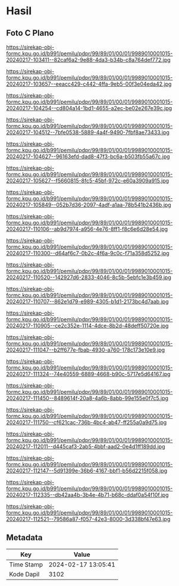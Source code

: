 # Hasil

## Foto C Plano

https://sirekap-obj-formc.kpu.go.id/b991/pemilu/pdpr/99/89/01/00/01/9989010001015-20240217-103411--82caf6a2-9e88-4da3-b34b-c8a764def772.jpg

https://sirekap-obj-formc.kpu.go.id/b991/pemilu/pdpr/99/89/01/00/01/9989010001015-20240217-103657--eeacc429-c442-4ffa-9eb5-00f3e04eda42.jpg

https://sirekap-obj-formc.kpu.go.id/b991/pemilu/pdpr/99/89/01/00/01/9989010001015-20240217-104254--cd804a14-1bd1-4655-a2ec-be02e267e39c.jpg

https://sirekap-obj-formc.kpu.go.id/b991/pemilu/pdpr/99/89/01/00/01/9989010001015-20240217-104512--7bfe0538-5889-4a4f-9490-7fbf8ae73433.jpg

https://sirekap-obj-formc.kpu.go.id/b991/pemilu/pdpr/99/89/01/00/01/9989010001015-20240217-104627--96163efd-dad8-47f3-bc6a-b503fb55a67c.jpg

https://sirekap-obj-formc.kpu.go.id/b991/pemilu/pdpr/99/89/01/00/01/9989010001015-20240217-105627--f5660815-8fc5-45bf-972c-e60a3909a915.jpg

https://sirekap-obj-formc.kpu.go.id/b991/pemilu/pdpr/99/89/01/00/01/9989010001015-20240217-105849--052b7d36-2097-4adf-a1aa-78b541b2436b.jpg

https://sirekap-obj-formc.kpu.go.id/b991/pemilu/pdpr/99/89/01/00/01/9989010001015-20240217-110106--ab9d7974-a956-4e76-8ff1-f8c6e6d28e54.jpg

https://sirekap-obj-formc.kpu.go.id/b991/pemilu/pdpr/99/89/01/00/01/9989010001015-20240217-110300--d64af6c7-0b2c-4f6a-9c0c-f71a358d5252.jpg

https://sirekap-obj-formc.kpu.go.id/b991/pemilu/pdpr/99/89/01/00/01/9989010001015-20240217-110520--142927d6-2833-4046-8c5b-5ebfc1e3b459.jpg

https://sirekap-obj-formc.kpu.go.id/b991/pemilu/pdpr/99/89/01/00/01/9989010001015-20240217-110707--862e1d79-e989-4305-b1d1-2173bc4d7aab.jpg

https://sirekap-obj-formc.kpu.go.id/b991/pemilu/pdpr/99/89/01/00/01/9989010001015-20240217-110905--ce2c352e-1114-4dce-8b2d-48deff50720e.jpg

https://sirekap-obj-formc.kpu.go.id/b991/pemilu/pdpr/99/89/01/00/01/9989010001015-20240217-111047--b2ff677e-fbab-4930-a760-178c173e10e9.jpg

https://sirekap-obj-formc.kpu.go.id/b991/pemilu/pdpr/99/89/01/00/01/9989010001015-20240217-111324--74e40559-6889-4668-b90c-5717e5d64167.jpg

https://sirekap-obj-formc.kpu.go.id/b991/pemilu/pdpr/99/89/01/00/01/9989010001015-20240217-111450--8489614f-20a8-4a6b-8abb-99e155e0f7c5.jpg

https://sirekap-obj-formc.kpu.go.id/b991/pemilu/pdpr/99/89/01/00/01/9989010001015-20240217-111750--cf621cac-736b-4bc4-ab47-ff255a0a9d75.jpg

https://sirekap-obj-formc.kpu.go.id/b991/pemilu/pdpr/99/89/01/00/01/9989010001015-20240217-112011--d445caf3-2ab5-4bbf-aad2-0e4d1ff189dd.jpg

https://sirekap-obj-formc.kpu.go.id/b991/pemilu/pdpr/99/89/01/00/01/9989010001015-20240217-112147--5d91399e-36b6-4167-bbf1-b56d2215f058.jpg

https://sirekap-obj-formc.kpu.go.id/b991/pemilu/pdpr/99/89/01/00/01/9989010001015-20240217-112335--db42aa4b-3b4e-4b71-b68c-ddaf0a54f10f.jpg

https://sirekap-obj-formc.kpu.go.id/b991/pemilu/pdpr/99/89/01/00/01/9989010001015-20240217-112521--79586a87-f057-42e3-8000-3d338bf47e63.jpg


## Metadata

| Key        | Value               |
| ---------- | ------------------- |
| Time Stamp | 2024-02-17 13:05:41 |
| Kode Dapil | 3102                |



